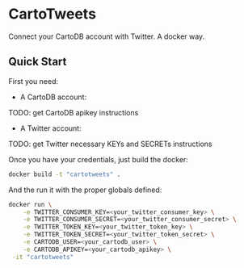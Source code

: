 # CartoTweets
Connect your CartoDB account with Twitter. A docker way.

Quick Start
-----------

First you need:

* A CartoDB account:

 TODO: get CartoDB apikey instructions

* A Twitter account:

 TODO: get Twitter necessary KEYs and SECRETs instructions

Once you have your credentials, just build the docker:

```bash
docker build -t "cartotweets" .
```

And the run it with the proper globals defined:

```bash
docker run \
    -e TWITTER_CONSUMER_KEY=<your_twitter_consumer_key> \
    -e TWITTER_CONSUMER_SECRET=<your_twitter_consumer_secret> \
    -e TWITTER_TOKEN_KEY=<your_twitter_token_key> \
    -e TWITTER_TOKEN_SECRET=<your_twitter_token_secret> \
    -e CARTODB_USER=<your_cartodb_user> \
    -e CARTODB_APIKEY=<your_cartodb_apikey> \
 -it "cartotweets"
```
